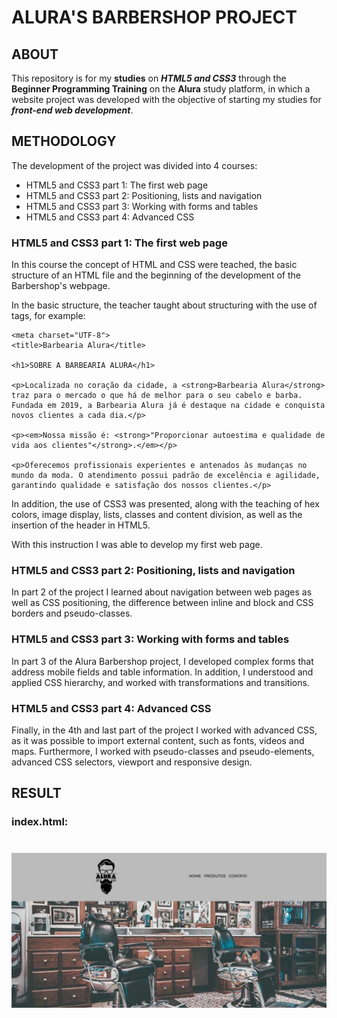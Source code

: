 # ALURA'S BARBERSHOP PROJECT

## ABOUT

This repository is for my **studies** on **_HTML5 and CSS3_** through the **Beginner Programming Training** on the **Alura** study platform, in which a website project was developed with the objective of starting my studies for **_front-end web development_**. 

## METHODOLOGY

The development of the project was divided into 4 courses: 

<!--ts-->
   * HTML5 and CSS3 part 1: The first web page
   * HTML5 and CSS3 part 2: Positioning, lists and navigation
   * HTML5 and CSS3 part 3: Working with forms and tables
   * HTML5 and CSS3 part 4: Advanced CSS
<!--te-->

### HTML5 and CSS3 part 1: The first web page

In this course the concept of HTML and CSS were teached, the basic structure of an HTML file and the beginning of the development of the Barbershop's webpage. 

In the basic structure, the teacher taught about structuring with the use of tags, for example: 

<!DOCTYPE html>

<html lang="pt-br">
    
    <meta charset="UTF-8">
    <title>Barbearia Alura</title>

    <h1>SOBRE A BARBEARIA ALURA</h1>

    <p>Localizada no coração da cidade, a <strong>Barbearia Alura</strong> traz para o mercado o que há de melhor para o seu cabelo e barba. Fundada em 2019, a Barbearia Alura já é destaque na cidade e conquista novos clientes a cada dia.</p>

    <p><em>Nossa missão é: <strong>"Proporcionar autoestima e qualidade de vida aos clientes"</strong>.</em></p>

    <p>Oferecemos profissionais experientes e antenados às mudanças no mundo da moda. O atendimento possui padrão de excelência e agilidade, garantindo qualidade e satisfação dos nossos clientes.</p>

</html>

In addition, the use of CSS3 was presented, along with the teaching of hex colors, image display, lists, classes and content division, as well as the insertion of the header in HTML5. 

With this instruction I was able to develop my first web page.

### HTML5 and CSS3 part 2: Positioning, lists and navigation

In part 2 of the project I learned about navigation between web pages as well as CSS positioning, the difference between inline and block and CSS borders and pseudo-classes.

### HTML5 and CSS3 part 3: Working with forms and tables

In part 3 of the Alura Barbershop project, I developed complex forms that address mobile fields and table information. In addition, I understood and applied CSS hierarchy, and worked with transformations and transitions. 

### HTML5 and CSS3 part 4: Advanced CSS

Finally, in the 4th and last part of the project I worked with advanced CSS, as it was possible to import external content, such as fonts, videos and maps. Furthermore, I worked with pseudo-classes and pseudo-elements, advanced CSS selectors, viewport and responsive design.

## RESULT

### index.html:

<h1 align = "center">
  <img src="index-1.png"/>
</h1>